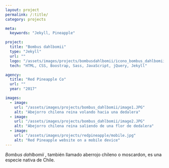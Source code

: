 ```yaml
---
layout: project
permalink: /:title/
category: projects

meta:
  keywords: "Jekyll, Pineapple"

project:
  title: "Bombus dahlbomii"
  type: "Jekyll"
  url: ""
  logo: "/assets/images/projects/bombusdahlbomii/icono_bombus_dahlbomii.jpg"
  tech: "HTML, CSS, Boostrap, Sass, JavaScript, jQuery, Jekyll"

agency:
  title: "Red Pineapple Co"
  url: ""
  year: "2017"

images:
  - image:
    url: "/assets/images/projects/bombus_dahlbomii/image1.JPG"
    alt: "Abejorro chilena reina volando hacia una dedalera"
  - image:
    url: "/assets/images/projects/bombus_dahlbomii/image2.JPG"
    alt: "Abejorro chilena reina saliendo de una flor de dedalera"
  - image:
    url: "/assets/images/projects/redpineapple/mobile.jpg"
    alt: "Red Pineapple website on a mobile device"
---
```

<p><i>Bombus dahlbomii </i>, también llamado aberrojo chileno o moscardon, es una especie nativa de Chile.</p>
